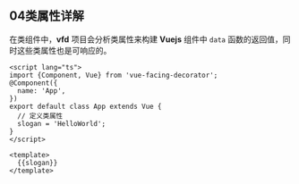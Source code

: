 ## 04类属性详解

在类组件中，**vfd** 项目会分析类属性来构建 **Vuejs** 组件中 `data` 函数的返回值，同时这些类属性也是可响应的。

```vue
<script lang="ts">
import {Component, Vue} from 'vue-facing-decorator';
@Component({
  name: 'App',
})
export default class App extends Vue {
  // 定义类属性
  slogan = 'HelloWorld';
}
</script>

<template>
  {{slogan}}
</template>
```

[^注]: 响应式的体现会在后续的教程中提及。

